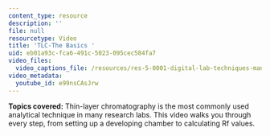 ```yaml
---
content_type: resource
description: ''
file: null
resourcetype: Video
title: 'TLC-The Basics '
uid: eb01a93c-fca6-491c-5023-095cec584fa7
video_files:
  video_captions_file: /resources/res-5-0001-digital-lab-techniques-manual-spring-2007/videos/tlc-the-basics/e99nsCAsJrw.vtt
video_metadata:
  youtube_id: e99nsCAsJrw
---
```


**Topics covered:** Thin-layer chromatography is the most commonly used analytical technique in many research labs. This video walks you through every step, from setting up a developing chamber to calculating Rf values.